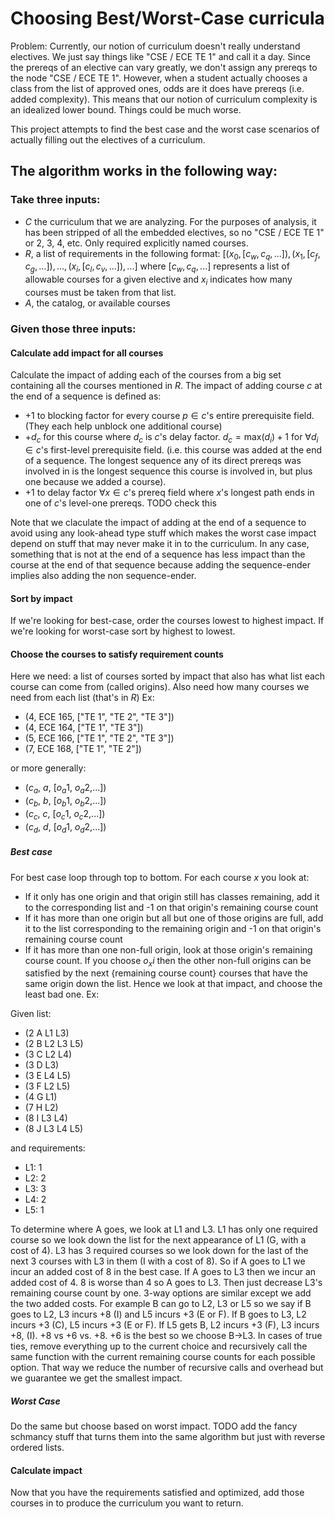 # Choosing Best/Worst-Case curricula

Problem: Currently, our notion of curriculum doesn't really understand electives. We just say things like "CSE / ECE TE 1" and call it a day. Since the prereqs of an elective can vary greatly, we don't assign any prereqs to the node "CSE  / ECE TE 1". However, when a student actually chooses a class from the list of approved ones, odds are it does have prereqs (i.e. added complexity). This means that our notion of curriculum complexity is an idealized lower bound. Things could be much worse.

This project attempts to find the best case and the worst case scenarios of actually filling out the electives of a curriculum. 

## The algorithm works in the following way:

### Take three inputs:
- $C$ the curriculum that we are analyzing. For the purposes of analysis, it has been stripped of all the embedded electives, so no "CSE / ECE TE 1" or 2, 3, 4, etc. Only required explicitly named courses.
- $R$, a list of requirements in the following format: $[(x_0, [c_w, c_q, ...]), (x_1, [c_f, c_g, ...]), ... , (x_i, [c_l, c_v, ...]), ...]$ where $[c_w, c_q, ...]$ represents a list of allowable courses for a given elective and $x_i$ indicates how many courses must be taken from that list.
- $A$, the catalog, or available courses

### Given those three inputs: 

#### Calculate add impact for all courses
Calculate the impact of adding each of the courses from a big set containing all the courses mentioned in $R$. The impact of adding course $c$ at the end of a sequence is defined as:

- +1 to blocking factor for every course $p \in c$'s entire prerequisite field. (They each help unblock one additional course)
- +$d_c$ for this course where $d_c$ is $c$'s delay factor. $d_c = \text{max}(d_i) + 1$ for $\forall d_i \in c$'s first-level prerequisite field. (i.e. this course was added at the end of a sequence. The longest sequence any of its direct prereqs was involved in is the longest sequence this course is involved in, but plus one because we added a course).
- +1 to delay factor $\forall x \in c$'s prereq field where $x$'s longest path ends in one of $c$'s level-one prereqs. TODO check this

Note that we claculate the impact of adding at the end of a sequence to avoid using any look-ahead type stuff which makes the worst case impact depend on stuff that may never make it in to the curriculum. In any case, something that is not at the end of a sequence has less impact than the course at the end of that sequence because adding the sequence-ender implies also adding the non sequence-ender. 

#### Sort by impact
If we're looking for best-case, order the courses lowest to highest impact. If we're looking for worst-case sort by highest to lowest.

#### Choose the courses to satisfy requirement counts
Here we need: a list of courses sorted by impact that also has what list each course can come from (called origins). Also need how many courses we need from each list (that's in $R$) Ex: 
- (4, ECE 165, ["TE 1", "TE 2", "TE 3"])
- (4, ECE 164, ["TE 1", "TE 3"])
- (5, ECE 166, ["TE 1", "TE 2", "TE 3"])
- (7, ECE 168, ["TE 1", "TE 2"])

or more generally:
- ($c_a$, $a$, [$o_a1$, $o_a2$,...])
- ($c_b$, $b$, [$o_b1$, $o_b2$,...])
- ($c_c$, $c$, [$o_c1$, $o_c2$,...])
- ($c_d$, $d$, [$o_d1$, $o_d2$,...])

##### Best case
For best case loop through top to bottom. For each course $x$ you look at:

- If it only has one origin and that origin still has classes remaining, add it to the corresponding list and -1 on that origin's remaining course count
- If it has more than one origin but all but one of those origins are full, add it to the list corresponding to the remaining origin and -1 on that origin's remaining course count
- If it has more than one non-full origin, look at those origin's remaining course count. If you choose $o_xi$ then the other non-full origins can be satisfied by the next {remaining course count} courses that have the same origin down the list. Hence we look at that impact, and choose the least bad one. Ex:

Given list:
- (2 A L1 L3)
- (2 B L2 L3 L5)
- (3 C L2 L4)
- (3 D L3)
- (3 E L4 L5)
- (3 F L2 L5)
- (4 G L1)
- (7 H L2)
- (8 I L3 L4)
- (8 J L3 L4 L5)



and requirements:
- L1: 1
- L2: 2
- L3: 3
- L4: 2
- L5: 1

To determine where A goes, we look at L1 and L3. L1 has only one required course so we look down the list for the next appearance of L1 (G, with a cost of 4). L3 has 3 required courses so we look down for the last of the next 3 courses with L3 in them (I with a cost of 8). So if A goes to L1 we incur an added cost of 8 in the best case. If A goes to L3 then we incur an added cost of 4. 8 is worse than 4 so A goes to L3. Then just decrease L3's remaining course count by one. 3-way options are similar except we add the two added costs. For example B can go to L2, L3 or L5 so we say if B goes to L2, L3 incurs +8 (I) and L5 incurs +3 (E or F). If B goes to L3, L2 incurs +3 (C), L5 incurs +3 (E or F). If L5 gets B, L2 incurs +3 (F), L3 incurs +8, (I). +8 vs +6 vs. +8. +6 is the best so we choose B->L3. In cases of true ties, remove everything up to the current choice and recursively call the same function with the current remaining course counts for each possible option. That way we reduce the number of recursive calls and overhead but we guarantee we get the smallest impact.

##### Worst Case
Do the same but choose based on worst impact. TODO add the fancy schmancy stuff that turns them into the same algorithm but just with reverse ordered lists.


#### Calculate impact
Now that you have the requirements satisfied and optimized, add those courses in to produce the curriculum you want to return. 

